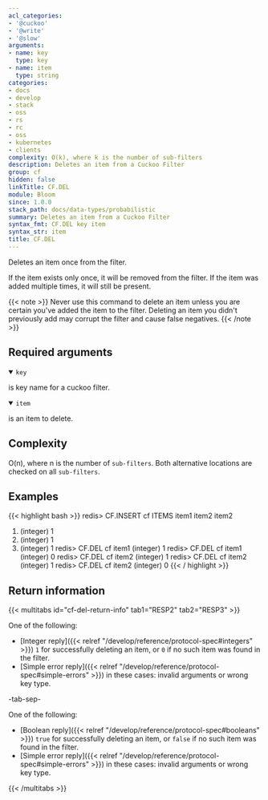 ```yaml
---
acl_categories:
- '@cuckoo'
- '@write'
- '@slow'
arguments:
- name: key
  type: key
- name: item
  type: string
categories:
- docs
- develop
- stack
- oss
- rs
- rc
- oss
- kubernetes
- clients
complexity: O(k), where k is the number of sub-filters
description: Deletes an item from a Cuckoo Filter
group: cf
hidden: false
linkTitle: CF.DEL
module: Bloom
since: 1.0.0
stack_path: docs/data-types/probabilistic
summary: Deletes an item from a Cuckoo Filter
syntax_fmt: CF.DEL key item
syntax_str: item
title: CF.DEL
---
```

Deletes an item once from the filter.

If the item exists only once, it will be removed from the filter. If the item was added multiple times, it will still be present.

{{< note >}}
Never use this command to delete an item unless you are certain you've added the item to the filter. Deleting an item you didn't previously add may corrupt the filter and cause false negatives.
{{< /note >}}

## Required arguments

<details open><summary><code>key</code></summary>

is key name for a cuckoo filter.
</details>

<details open><summary><code>item</code></summary>

is an item to delete.
</details>

## Complexity

O(n), where n is the number of `sub-filters`. Both alternative locations are
checked on all `sub-filters`.

## Examples

{{< highlight bash >}}
redis> CF.INSERT cf ITEMS item1 item2 item2
1) (integer) 1
2) (integer) 1
3) (integer) 1
redis> CF.DEL cf item1
(integer) 1
redis> CF.DEL cf item1
(integer) 0
redis> CF.DEL cf item2
(integer) 1
redis> CF.DEL cf item2
(integer) 1
redis> CF.DEL cf item2
(integer) 0
{{< / highlight >}}

## Return information

{{< multitabs id="cf-del-return-info" 
    tab1="RESP2" 
    tab2="RESP3" >}}

One of the following:
* [Integer reply]({{< relref "/develop/reference/protocol-spec#integers" >}}) `1` for successfully deleting an item, or `0` if no such item was found in the filter.
* [Simple error reply]({{< relref "/develop/reference/protocol-spec#simple-errors" >}}) in these cases: invalid arguments or wrong key type.

-tab-sep-

One of the following:
* [Boolean reply]({{< relref "/develop/reference/protocol-spec#booleans" >}}) `true` for successfully deleting an item, or `false` if no such item was found in the filter.
* [Simple error reply]({{< relref "/develop/reference/protocol-spec#simple-errors" >}}) in these cases: invalid arguments or wrong key type.

{{< /multitabs >}}
